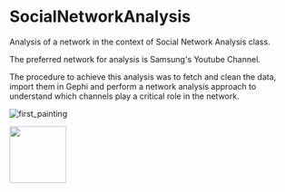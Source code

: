 # SocialNetworkAnalysis
 Analysis of a network in the context of Social Network Analysis class.

 The preferred network for analysis is Samsung's Youtube Channel.

 The procedure to achieve this analysis was to fetch and clean the data, import them in Gephi and perform a network analysis approach to understand
which channels play a critical role in the network.

![first_painting](https://github.com/konstantinosKatsamis/SocialNetworkAnalysis/assets/75335809/a6df9a82-bb92-43aa-81c4-5abf738ddbd2)

<img src="[IMG_LINK](https://github.com/konstantinosKatsamis/SocialNetworkAnalysis/assets/75335809/a6df9a82-bb92-43aa-81c4-5abf738ddbd2)" height="100"/>


